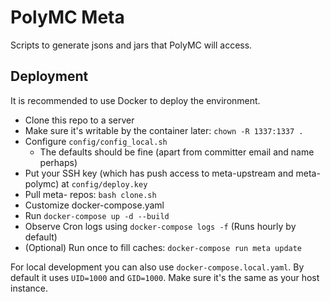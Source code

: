 # PolyMC Meta
Scripts to generate jsons and jars that PolyMC will access.

## Deployment
It is recommended to use Docker to deploy the environment.

- Clone this repo to a server
- Make sure it's writable by the container later: `chown -R 1337:1337 .`
- Configure `config/config_local.sh`
  - The defaults should be fine (apart from committer email and name perhaps)
- Put your SSH key (which has push access to meta-upstream and meta-polymc) at `config/deploy.key`
- Pull meta- repos: `bash clone.sh`
- Customize docker-compose.yaml
- Run `docker-compose up -d --build`
- Observe Cron logs using `docker-compose logs -f` (Runs hourly by default)
- (Optional) Run once to fill caches: `docker-compose run meta update`

For local development you can also use `docker-compose.local.yaml`. By default it uses `UID=1000` and `GID=1000`.
Make sure it's the same as your host instance.
